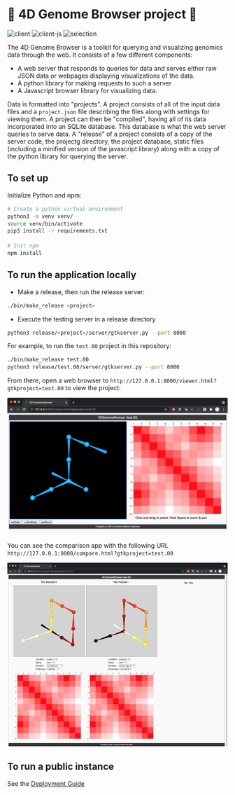 # 🧬 4D Genome Browser project 🧬
![client](https://github.com/lanl/4DGB/actions/workflows/client.yml/badge.svg)
![client-js](https://github.com/lanl/4DGB/actions/workflows/client-js.yml/badge.svg)
![selection](https://github.com/lanl/4DGB/actions/workflows/selection.yml/badge.svg)

The 4D Genome Browser is a toolkit for querying and visualizing genomics data through the web. It consists of a few different components:

- A web server that responds to queries for data and serves either raw JSON data or webpages displaying visualizations of the data.
- A python library for making requests to such a server
- A Javascript browser library for visualizing data.

Data is formatted into "projects". A project consists of all of the input data files and a `project.json` file describing the files along with settings for viewing them. A project can then be "compiled", having all of its data incorporated into an SQLite database. This database is what the web server queries to serve data. A "release" of a project consists of a copy of the server code, the projectg directory, the project database, static files (including a minified version of the javascript library) along with a copy of the python library for querying the server.

## To set up

Initialize Python and npm:
```sh
# Create a python virtual environment
python3 -m venv venv/
source venv/bin/activate
pip3 install -r requirements.txt

# Init npm
npm install
```

## To run the application locally

- Make a release, then run the release server:
```sh
./bin/make_release <project>
```
- Execute the testing server in a release directory
```sh
python3 release/<project>/server/gtkserver.py --port 8000
```

For example, to run the `test.00` project in this repository:

```sh
./bin/make_release test.00
python3 release/test.00/server/gtkserver.py --port 8000
```

From there, open a web browser to `http://127.0.0.1:8000/viewer.html?gtkproject=test.00` to view the project:

<div align="center">
<img src="doc/img/test.00.png"></img>
</div>

You can see the comparison app with the following URL `http://127.0.0.1:8000/compare.html?gtkproject=test.00`
<div align="center">
<img src="server/static/img/compare_test.00_thumb.png"></img>
</div>

## To run a public instance

See the [Deployment Guide](doc/deployment.md)
